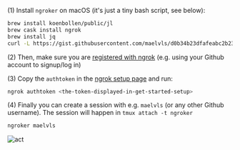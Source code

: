 (1) Install `ngroker` on macOS (it's just a tiny bash script, see below):

```sh
brew install koenbollen/public/jl
brew cask install ngrok
brew install jq
curl -L https://gist.githubusercontent.com/maelvls/d0b34b23dfafeabc2b23b710e413f5ea/raw/3fcf75f0cbe2f7fc884a2080f8cdcc325ee9505e/ngroker > /tmp/ngroker && install /tmp/ngroker /usr/local/bin
```

(2) Then, make sure you are [registered with ngrok](https://dashboard.ngrok.com/get-started/setup) (e.g. using your Github account to signup/log in)

(3) Copy the `authtoken` in the [ngrok setup page](https://dashboard.ngrok.com/get-started/setup) and run:

```sh
ngrok authtoken <the-token-displayed-in-get-started-setup>
```

(4) Finally you can create a session with e.g. `maelvls` (or any other Github username). The session will happen in `tmux attach -t ngroker`

```sh
ngroker maelvls
```

![act](https://user-images.githubusercontent.com/2195781/85836295-b05bb900-b796-11ea-9565-9099a3d4b018.gif)